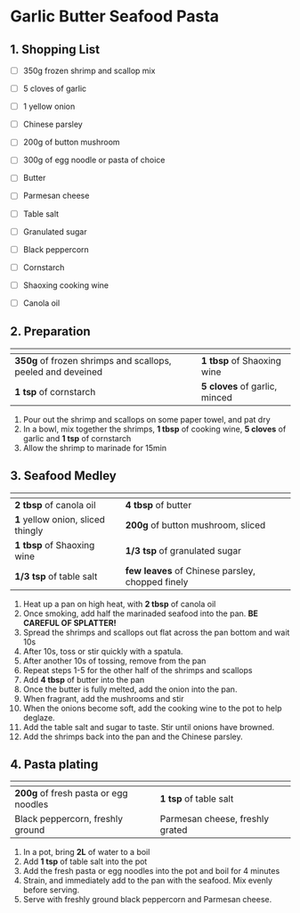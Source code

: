 # Garlic Butter Seafood Pasta

## 1. Shopping List
- [ ] 350g frozen shrimp and scallop mix
- [ ] 5 cloves of garlic
- [ ] 1 yellow onion
- [ ] Chinese parsley
- [ ] 200g of button mushroom
- [ ] 300g of egg noodle or pasta of choice
- [ ] Butter
- [ ] Parmesan cheese
- [ ] Table salt
- [ ] Granulated sugar
- [ ] Black peppercorn
- [ ] Cornstarch
- [ ] Shaoxing cooking wine
- [ ] Canola oil


## 2. Preparation
|<!-- -->|<!-- -->|
|---|---|
| **350g** of frozen shrimps and scallops, peeled and deveined| **1 tbsp** of Shaoxing wine |
| **1 tsp** of cornstarch | **5 cloves** of garlic, minced |

1. Pour out the shrimp and scallops on some paper towel, and pat dry
2. In a bowl, mix together the shrimps, **1 tbsp** of cooking wine, **5 cloves** of garlic and **1 tsp** of cornstarch
3. Allow the shrimp to marinade for 15min

## 3. Seafood Medley
|<!-- -->|<!-- -->|
|---|---|
| **2 tbsp** of canola oil | **4 tbsp** of butter |
| **1** yellow onion, sliced thingly |**200g** of button mushroom, sliced | 
| **1 tbsp** of Shaoxing wine | **1/3 tsp** of granulated sugar | 
| **1/3 tsp** of table salt | **few leaves** of Chinese parsley, chopped finely |

1. Heat up a pan on high heat, with **2 tbsp** of canola oil
2. Once smoking, add half the marinaded seafood into the pan. **BE CAREFUL OF SPLATTER!**
3. Spread the shrimps and scallops out flat across the pan bottom and wait 10s
4. After 10s, toss or stir quickly with a spatula.
5. After another 10s of tossing, remove from the pan
5. Repeat steps 1-5 for the other half of the shrimps and scallops
6. Add **4 tbsp** of butter into the pan
7. Once the butter is fully melted, add the onion into the pan.
8. When fragrant, add the mushrooms and stir
9. When the onions become soft, add the cooking wine to the pot to help deglaze.
10. Add the table salt and sugar to taste. Stir until onions have browned.
11. Add the shrimps back into the pan and the Chinese parsley.

## 4. Pasta plating
|<!-- -->|<!-- -->|
|---|---|
| **200g** of fresh pasta or egg noodles | **1 tsp** of table salt|
| Black peppercorn, freshly ground | Parmesan cheese, freshly grated |

1. In a pot, bring **2L** of water to a boil
2. Add **1 tsp** of table salt into the pot 
3. Add the fresh pasta or egg noodles into the pot and boil for 4 minutes
4. Strain, and immediately add to the pan with the seafood. Mix evenly before serving.
5. Serve with freshly ground black peppercorn and Parmesan cheese.
